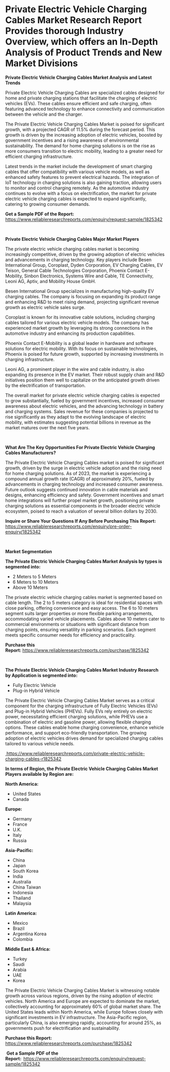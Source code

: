 <p><h1>Private Electric Vehicle Charging Cables Market Research Report Provides thorough Industry Overview, which offers an In-Depth Analysis of Product Trends and New Market Divisions</h1></p><p><strong>Private Electric Vehicle Charging Cables Market Analysis and Latest Trends</strong></p>
<p><p>Private Electric Vehicle Charging Cables are specialized cables designed for home and private charging stations that facilitate the charging of electric vehicles (EVs). These cables ensure efficient and safe charging, often featuring advanced technology to enhance connectivity and communication between the vehicle and the charger. </p><p>The Private Electric Vehicle Charging Cables Market is poised for significant growth, with a projected CAGR of 11.5% during the forecast period. This growth is driven by the increasing adoption of electric vehicles, boosted by government incentives and a rising awareness of environmental sustainability. The demand for home charging solutions is on the rise as more consumers transition to electric mobility, leading to a greater need for efficient charging infrastructure. </p><p>Latest trends in the market include the development of smart charging cables that offer compatibility with various vehicle models, as well as enhanced safety features to prevent electrical hazards. The integration of IoT technology in charging solutions is also gaining traction, allowing users to monitor and control charging remotely. As the automotive industry continues to evolve with a focus on electrification, the market for private electric vehicle charging cables is expected to expand significantly, catering to growing consumer demands.</p></p>
<p><strong>Get a Sample PDF of the Report:&nbsp;</strong> <a href="https://www.reliableresearchreports.com/enquiry/request-sample/1825342?utm_campaign=3441&utm_medium=2&utm_source=Github&utm_content=ia&utm_term=16042025&utm_id=private-electric-vehicle-charging-cables">https://www.reliableresearchreports.com/enquiry/request-sample/1825342</a></p>
<p>&nbsp;</p>
<p><strong>Private Electric Vehicle Charging Cables Major Market Players</strong></p>
<p><p>The private electric vehicle charging cables market is becoming increasingly competitive, driven by the growing adoption of electric vehicles and advancements in charging technology. Key players include Besen International Group, Coroplast, Dyden Corporation, EV Charging Cables, EV Teison, General Cable Technologies Corporation, Phoenix Contact E-Mobility, Sinbon Electronics, Systems Wire and Cable, TE Connectivity, Leoni AG, Aptiv, and Mobility House GmbH. </p><p>Besen International Group specializes in manufacturing high-quality EV charging cables. The company is focusing on expanding its product range and enhancing R&D to meet rising demand, projecting significant revenue growth as electric vehicle sales surge.</p><p>Coroplast is known for its innovative cable solutions, including charging cables tailored for various electric vehicle models. The company has experienced market growth by leveraging its strong connections in the automotive industry and enhancing its production capabilities.</p><p>Phoenix Contact E-Mobility is a global leader in hardware and software solutions for electric mobility. With its focus on sustainable technologies, Phoenix is poised for future growth, supported by increasing investments in charging infrastructure. </p><p>Leoni AG, a prominent player in the wire and cable industry, is also expanding its presence in the EV market. Their robust supply chain and R&D initiatives position them well to capitalize on the anticipated growth driven by the electrification of transportation.</p><p>The overall market for private electric vehicle charging cables is expected to grow substantially, fueled by government incentives, increased consumer awareness about electric vehicles, and the advancing technology in battery and charging systems. Sales revenue for these companies is projected to rise significantly as they adapt to the evolving landscape of electric mobility, with estimates suggesting potential billions in revenue as the market matures over the next five years.</p></p>
<p>&nbsp;</p>
<p><strong>What Are The Key Opportunities For Private Electric Vehicle Charging Cables Manufacturers?</strong></p>
<p><p>The Private Electric Vehicle Charging Cables market is poised for significant growth, driven by the surge in electric vehicle adoption and the rising need for home charging solutions. As of 2023, the market is experiencing a compound annual growth rate (CAGR) of approximately 20%, fueled by advancements in charging technology and increased consumer awareness. Future outlook suggests continued innovation in cable materials and designs, enhancing efficiency and safety. Government incentives and smart home integrations will further propel market growth, positioning private charging solutions as essential components in the broader electric vehicle ecosystem, poised to reach a valuation of several billion dollars by 2030.</p></p>
<p><strong>Inquire or Share Your Questions If Any Before Purchasing This Report:</strong> <a href="https://www.reliableresearchreports.com/enquiry/pre-order-enquiry/1825342?utm_campaign=3441&utm_medium=2&utm_source=Github&utm_content=ia&utm_term=16042025&utm_id=private-electric-vehicle-charging-cables">https://www.reliableresearchreports.com/enquiry/pre-order-enquiry/1825342</a></p>
<p>&nbsp;</p>
<p><strong>Market Segmentation</strong></p>
<p><strong>The Private Electric Vehicle Charging Cables Market Analysis by types is segmented into:</strong></p>
<p><ul><li>2 Meters to 5 Meters</li><li>6 Meters to 10 Meters</li><li>Above 10 Meters</li></ul></p>
<p><p>The private electric vehicle charging cables market is segmented based on cable length. The 2 to 5 meters category is ideal for residential spaces with close parking, offering convenience and easy access. The 6 to 10 meters segment suits larger properties or more flexible parking arrangements, accommodating varied vehicle placements. Cables above 10 meters cater to commercial environments or situations with significant distance from charging points, ensuring versatility in parking scenarios. Each segment meets specific consumer needs for efficiency and practicality.</p></p>
<p><strong>Purchase this Report:&nbsp;</strong><a href="https://www.reliableresearchreports.com/purchase/1825342?utm_campaign=3441&utm_medium=2&utm_source=Github&utm_content=ia&utm_term=16042025&utm_id=private-electric-vehicle-charging-cables">https://www.reliableresearchreports.com/purchase/1825342</a></p>
<p>&nbsp;</p>
<p><strong>The Private Electric Vehicle Charging Cables Market Industry Research by Application is segmented into:</strong></p>
<p><ul><li>Fully Electric Vehicle</li><li>Plug-in Hybrid Vehicle</li></ul></p>
<p><p>The Private Electric Vehicle Charging Cables Market serves as a critical component for the charging infrastructure of Fully Electric Vehicles (EVs) and Plug-in Hybrid Vehicles (PHEVs). Fully EVs rely entirely on electric power, necessitating efficient charging solutions, while PHEVs use a combination of electric and gasoline power, allowing flexible charging options. These cables enable home charging convenience, enhance vehicle performance, and support eco-friendly transportation. The growing adoption of electric vehicles drives demand for specialized charging cables tailored to various vehicle needs.</p></p>
<p><a href="https://www.reliableresearchreports.com/private-electric-vehicle-charging-cables-r1825342?utm_campaign=3441&utm_medium=2&utm_source=Github&utm_content=ia&utm_term=16042025&utm_id=private-electric-vehicle-charging-cables">&nbsp;https://www.reliableresearchreports.com/private-electric-vehicle-charging-cables-r1825342</a></p>
<p><strong>In terms of Region, the Private Electric Vehicle Charging Cables Market Players available by Region are:</strong></p>
<p>
    <p> <strong> North America: </strong>
        <ul>
            <li>United States</li>
            <li>Canada</li>
        </ul>
        </p> 
    <p> <strong> Europe: </strong>
        <ul>
            <li>Germany</li>
            <li>France</li>
            <li>U.K.</li>
            <li>Italy</li>
            <li>Russia</li>
        </ul>
        </p> 
    <p> <strong> Asia-Pacific: </strong>
        <ul>
            <li>China</li>
            <li>Japan</li>
            <li>South Korea</li>
            <li>India</li>
            <li>Australia</li>
            <li>China Taiwan</li>
            <li>Indonesia</li>
            <li>Thailand</li>
            <li>Malaysia</li>
        </ul>
        </p> 
    <p> <strong> Latin America: </strong>
        <ul>
            <li>Mexico</li>
            <li>Brazil</li>
            <li>Argentina Korea</li>
            <li>Colombia</li>
        </ul>
        </p> 
    <p> <strong> Middle East & Africa: </strong>
        <ul>
            <li>Turkey</li>
            <li>Saudi</li>
            <li>Arabia</li>
            <li>UAE</li>
            <li>Korea</li>
        </ul>
    </p>
    </p>
<p><p>The Private Electric Vehicle Charging Cables Market is witnessing notable growth across various regions, driven by the rising adoption of electric vehicles. North America and Europe are expected to dominate the market, collectively accounting for approximately 60% of global market share. The United States leads within North America, while Europe follows closely with significant investments in EV infrastructure. The Asia-Pacific region, particularly China, is also emerging rapidly, accounting for around 25%, as governments push for electrification and sustainability.</p></p>
<p><strong>Purchase this Report: </strong><a href="https://www.reliableresearchreports.com/purchase/1825342?utm_campaign=3441&utm_medium=2&utm_source=Github&utm_content=ia&utm_term=16042025&utm_id=private-electric-vehicle-charging-cables">https://www.reliableresearchreports.com/purchase/1825342</a></p>
<p>&nbsp;<strong>Get a Sample PDF of the Report:&nbsp;&nbsp;</strong><a href="https://www.reliableresearchreports.com/enquiry/request-sample/1825342?utm_campaign=3441&utm_medium=2&utm_source=Github&utm_content=ia&utm_term=16042025&utm_id=private-electric-vehicle-charging-cables">https://www.reliableresearchreports.com/enquiry/request-sample/1825342</a></p>
<p><strong></strong></p>
<p><p></p><p></p><p></p></p>